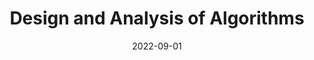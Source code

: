 ---
org: MIT
courseno: 6.1220
title: Design and Analysis of Algorithms
subject: Math
date: 2022-09-01
term: Fall 2022
status: WIP
notes: 6-1220.pdf
code: 6.1220
site:
instructor: Piotr Indyk, Srini Raghuraman, Bruce Tidor
comment: 
---